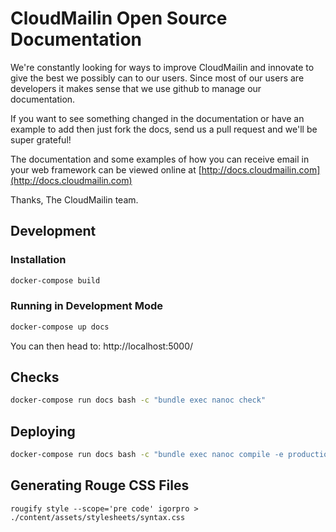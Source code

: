 # CloudMailin Open Source Documentation

We're constantly looking for ways to improve CloudMailin and innovate to give the best we possibly can to our users. Since most of our users are developers it makes sense that we use github to manage our documentation.

If you want to see something changed in the documentation or have an example to add then just fork the docs, send us a pull request and we'll be super grateful!

The documentation and some examples of how you can receive email in your web framework can be viewed online at [http://docs.cloudmailin.com](http://docs.cloudmailin.com)

Thanks,
The CloudMailin team.

## Development

### Installation

```bash
docker-compose build
```

### Running in Development Mode

```bash
docker-compose up docs
```

You can then head to: http://localhost:5000/

## Checks

```bash
docker-compose run docs bash -c "bundle exec nanoc check"
```

## Deploying

```bash
docker-compose run docs bash -c "bundle exec nanoc compile -e production && FOG_RC=.fog bundle exec nanoc deploy --target staging"
```

## Generating Rouge CSS Files

```
rougify style --scope='pre code' igorpro > ./content/assets/stylesheets/syntax.css
```
